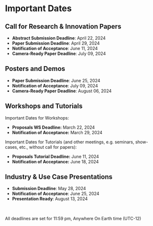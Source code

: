 # Important Dates

## Call for Research & Innovation Papers  
* **Abstract Submission Deadline**: April 22, 2024
* **Paper Submission Deadline**: April 29, 2024
* **Notification of Acceptance**: June 11, 2024
* **Camera-Ready Paper Deadline**: July 09, 2024

## Posters and Demos
* **Paper Submission Deadline**: June 25, 2024
* **Notification of Acceptance**: July 09, 2024
* **Camera-Ready Paper Deadline**: August 06, 2024

## Workshops and Tutorials
Important Dates for Workshops:
* **Proposals WS Deadline:** March 22, 2024
* **Notification of Acceptance:** March 29, 2024

Important Dates for Tutorials (and other meetings, e.g. seminars, show-cases, etc., without call for papers):  
* **Proposals Tutorial Deadline:** June 11, 2024
* **Notification of Acceptance:** June 18, 2024

## Industry & Use Case Presentations
* **Submission Deadline**: May 28, 2024
* **Notification of Acceptance**: June 25, 2024
* **Presentation Ready**: August 13, 2024

<br />
<br />
All deadlines are set for 11:59 pm, Anywhere On Earth time (UTC-12)